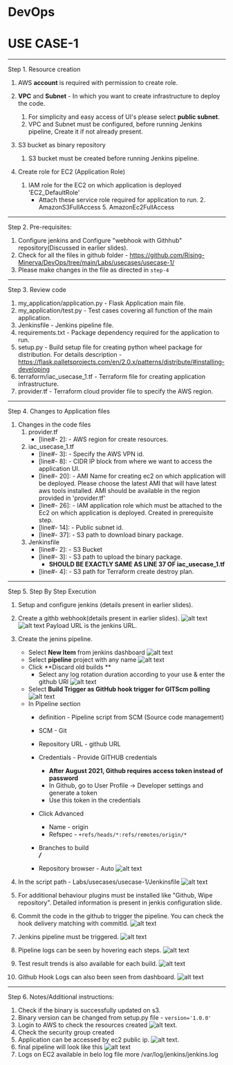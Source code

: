 # DevOps
# USE CASE-1 
---------------------------------------
Step 1. Resource creation
    
 1. AWS **account** is required with permission to create role.
 
 2. **VPC** and **Subnet** - In which you want to create infrastructure to deploy the code.
    1. For simplicity and easy access of UI's please select **public subnet**. 
    2. VPC and Subnet must be configured, before running Jenkins pipeline, Create it if not already present.
 3. S3 bucket as binary repository
    1. S3 bucket must be created before running Jenkins pipeline.
 
 4. Create role for EC2 (Application Role)
    1. IAM role for the EC2 on which application is deployed 'EC2_DefaultRole'
       - Attach these service role required for application to run.
            2. AmazonS3FullAccess 
            5. AmazonEc2FullAccess
---------------------------------------

Step 2. Pre-requisites:
     
1. Configure jenkins and Configure "webhook with Githhub" repository(Discussed in earlier slides).
2. Check for all the files in github folder - https://github.com/Rising-Minerva/DevOps/tree/main/Labs/usecases/usecase-1/
3. Please make changes in the file as directed in ``step-4``

---------------------------------------

Step 3. Review code
 1. my_application/application.py - Flask Application main file.
 2. my_application/test.py - Test cases covering all function of the main application. 
 3. Jenkinsfile - Jenkins pipeline file.
 4. requirements.txt - Package dependency required for the application to run.
 5. setup.py - Build setup file for creating python wheel package for distribution. For details description -https://flask.palletsprojects.com/en/2.0.x/patterns/distribute/#installing-developing
 6. terraform/iac_usecase_1.tf - Terraform file for creating application infrastructure.
 7. provider.tf - Terraform cloud provider file to specify the AWS region. 

---------------------------------------

Step 4. Changes to Application files

1. Changes in the code files
     1. provider.tf 
        - [line#- 2]: - AWS region for create resources.
     2. iac_usecase_1.tf 
        - [line#- 3]: - Specify the AWS VPN id.
        - [line#- 8]: - CIDR IP block from where we want to access the application UI.
        - [line#- 20]: - AMI Name for creating ec2 on which application will be deployed. Please choose the latest AMI that will have latest aws tools installed.
                         AMI should be available in the region provided in 'provider.tf'
        - [line#- 26]: - IAM application role which must be attached to the Ec2 on which application is deployed. Created in prerequisite step.
        - [line#- 14]: - Public subnet id.
        - [line#- 37]: - S3 path to download binary package.
     3. Jenkinsfile 
        - [line#- 2]: - S3 Bucket
        - [line#- 3]: - S3 path to upload the binary package. 
          - **SHOULD BE EXACTLY SAME AS LINE 37 OF iac_usecase_1.tf**
        - [line#- 4]: - S3 path for Terraform create destroy plan.
---------------------------------------

Step 5. Step By Step Execution
    
 1. Setup and configure jenkins (details present in earlier slides).
 2. Create a githb webhook(details present in earlier slides).
    ![alt text](../../../images/GithubWebHook.png)
    ![alt text](../../../images/GithubWebHook2.png)
    Payload URL is the jenkins URL.
    
 3. Create the jenins pipeline.
       - Select **New Item** from jenkins dashboard ![alt text](../../../images/JenkinsNewItem.png)
       - Select **pipeline** project with any name ![alt text](../../../images/NewJenkinsPipeline.png)
       - Click **Discard old builds ** 
           - Select any log rotation duration according to your use & enter the github URl ![alt text](../../../images/LogRotationAndGithub.png)
       - Select **Build Trigger as GitHub hook trigger for GITScm polling** ![alt text](../../../images/BuildTriggers.png)
       - In Pipeline section 
            - definition - Pipeline script from SCM (Source code management)
            - SCM - Git
            - Repository URL - github URL
            - Credentials - Provide GITHUB credentials
                - **After August 2021, Github requires access token instead of password**
                - In Github, go to User Profile -> Developer settings and generate a token
                - Use this token in the credentials
            - Click Advanced
                - Name - origin
                - Refspec - `+refs/heads/*:refs/remotes/origin/*`
            - Branches to build        
                    ***/***
            
            - Repository browser - Auto
             ![alt text](../../../images/SCM.png)
 4. In the script path - Labs/usecases/usecase-1/Jenkinsfile 
             ![alt text](../../../images/JenkinsFile.png)
 5. For additional behaviour plugins must be installed like "Github, Wipe repository". Detailed information is present in jenkis configuration slide.
 6. Commit the code in the github to trigger the pipeline. You can check the hook delivery matching with commitId.
              ![alt text](../../../images/HookRecentDelivery.png)   
 7. Jenkins pipeline must be triggered.
              ![alt text](../../../images/PipelineStatus.png) 
 8. Pipeline logs can be seen by hovering each steps.
              ![alt text](../../../images/PipelineLogs.png)
 9. Test result trends is also available for each build.
              ![alt text](../../../images/TestResultTrend.png)              
 10. Github Hook Logs can also been seen from dashboard.
             ![alt text](../../../images/HookLog.png)              
 
---------------------------------------

Step 6. Notes/Additional instructions:
    
 1. Check if the binary is successfully updated on s3.
 2. Binary version can be changed from setup.py file - `version='1.0.0'`
 3. Login to AWS to check the resources created 
             ![alt text](../../../images/ec2.png).
 4. Check the security group created
 5. Application can be accessed by ec2 public ip.
             ![alt text](../../../images/Hello.png).    
 6. final pipeline will look like this 
             ![alt text](../../../images/FinalPipeline.png)
 7. Logs on EC2 available in belo log file
     more /var/log/jenkins/jenkins.log
    
